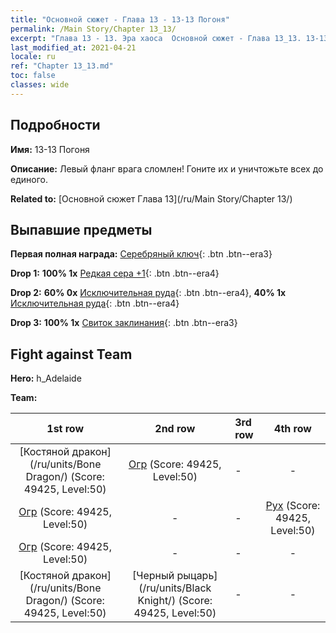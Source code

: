 ```yaml
---
title: "Основной сюжет - Глава 13 - 13-13 Погоня"
permalink: /Main Story/Chapter 13_13/
excerpt: "Глава 13 - 13. Эра хаоса  Основной сюжет - Глава 13_13. 13-13 Погоня"
last_modified_at: 2021-04-21
locale: ru
ref: "Chapter 13_13.md"
toc: false
classes: wide
---
```


## Подробности

 **Имя:** 13-13 Погоня

 **Описание:** Левый фланг врага сломлен! Гоните их и уничтожьте всех до единого.

 **Related to:** [Основной сюжет Глава 13](/ru/Main Story/Chapter 13/)

## Выпавшие предметы

 **Первая полная награда:** [Серебряный ключ](/ru/Items/con_693/){: .btn .btn--era3}

 **Drop 1:** **100% 1x** [Редкая сера +1](/ru/Items/mat_43/){: .btn .btn--era4}

 **Drop 2:** **60% 0x** [Исключительная руда](/ru/Items/mat_33/){: .btn .btn--era4}, **40% 1x** [Исключительная руда](/ru/Items/mat_33/){: .btn .btn--era4}

 **Drop 3:** **100% 1x** [Свиток заклинания](/ru/Items/con_694/){: .btn .btn--era3}


## Fight against Team
 **Hero:** h_Adelaide

 **Team:**


  | 1st row | 2nd row | 3rd row | 4th row |
  |:----:|:----:|:----|:----:|
  | [Костяной дракон](/ru/units/Bone Dragon/) (Score: 49425, Level:50)  | [Огр](/ru/units/Ogre/) (Score: 49425, Level:50)  | - | - |
  | [Огр](/ru/units/Ogre/) (Score: 49425, Level:50)  | - | - | [Рух](/ru/units/Roc/) (Score: 49425, Level:50)  |
  | [Огр](/ru/units/Ogre/) (Score: 49425, Level:50)  | - | - | - |
  | [Костяной дракон](/ru/units/Bone Dragon/) (Score: 49425, Level:50)  | [Черный рыцарь](/ru/units/Black Knight/) (Score: 49425, Level:50)  | - | - |


